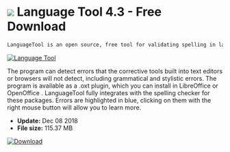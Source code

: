 # ![](https://cdn.softexe.net/static/icon/win.gif) Language Tool 4.3 - Free Download

```sh
LanguageTool is an open source, free tool for validating spelling in languages ​​such as Polish, English, French, German and a dozen others.
```
[![Language Tool](https://gallery.dpcdn.pl/imgc/Tools/74352/g_-_420x350_1.5_-_x20170301212736_0.png)](https://softexe.net/win/business/documents/language-tool:aeRb.html)

The program can detect errors that the corrective tools built into text editors or browsers will not detect, including grammatical and stylistic errors.
 The program is available as a .oxt plugin, which you can install in LibreOffice or OpenOffice .
 LanguageTool fully integrates with the spelling checker for these packages. Errors are highlighted in blue, clicking on them with the right mouse button will allow you to learn more.


- **Update:** Dec 08 2018
- **File size:** 115.37 MB

[![Download](https://cdn.softexe.net/static/img/download.png)](https://softexe.net/win/business/documents/language-tool:aeRb.html)

